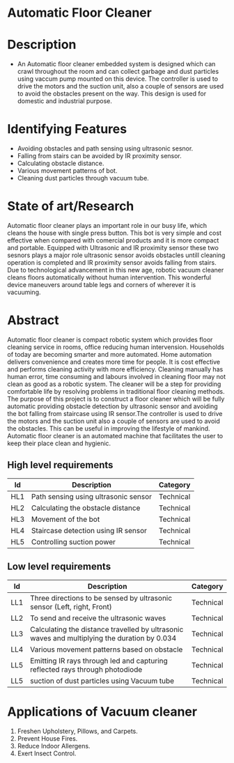 # Automatic Floor Cleaner

# Description
* An Automatic floor cleaner embedded system is designed which can crawl throughout the room and can collect garbage and dust particles using vaccum pump mounted on this device. The controller is used to drive the motors and the
suction unit,  also a couple of sensors are used to avoid the obstacles present on the way. This design is
used for domestic and industrial purpose.

# Identifying Features
* Avoiding obstacles and path sensing using ultrasonic sesnor.
* Falling from stairs can be avoided by IR proximity sensor.
* Calculating obstacle distance.
* Various movement patterns of bot.
* Cleaning dust particles through vacuum tube.

# State of art/Research
Automatic floor cleaner plays an important role in our busy life, which cleans the house with single press button. This bot is very simple and cost effective when compared with comercial products and it is more compact and portable. Equipped with Ultrasonic and IR proximity sensor these two sesnors plays a major role ultrasonic sensor avoids obstacles untill cleaning operation is completed and IR proximity sensor avoids falling from stairs. Due to technological advancement in this new age, robotic vacuum cleaner cleans floors automatically without human intervention. This wonderful device maneuvers around table legs and corners of wherever it is vacuuming.

# Abstract
Automatic floor cleaner is compact robotic system which provides floor cleaning service in rooms, office reducing human intervension. Households of today are becoming smarter and more automated. Home automation delivers convenience and creates more time for people. It is cost effective and performs cleaning activity with more efficiency. Cleaning manually has human error, time consuming and labours involved in cleaning floor may not clean as good as a robotic system.
The cleaner will be a step for providing comfortable life by resolving problems in traditional floor cleaning methods. The purpose of this project is to construct a floor cleaner which will be fully automatic providing obstacle detection by ultrasonic sensor and avoiding the bot falling from staircase using IR sensor.The controller is used to drive the motors and the suction unit also a couple of sensors are used to avoid the obstacles. This can be useful in improving the lifestyle of mankind. Automatic floor cleaner is an automated machine that facilitates the user to keep their place clean and hygienic. 

## High level requirements
| ld | Description | Category |
| --- | --- | --- |
| HL1 | Path sensing using ultrasonic sensor | Technical |
| HL2 | Calculating the obstacle distance | Technical |
| HL3 | Movement of the bot | Technical |
| HL4 | Staircase detection using IR sensor | Technical |
| HL5 | Controlling suction power | Technical |

## Low level requirements
| ld | Description | Category |
| --- | --- | --- |
| LL1 | Three directions to be sensed by ultrasonic sensor (Left, right, Front) | Technical |
| LL2 | To send and receive the ultrasonic waves | Technical |
| LL3 | Calculating the distance travelled by ultrasonic waves and multiplying the duration by 0.034 | Technical |
| LL4 | Various movement patterns based on obstacle | Technical |
| LL5 | Emitting IR rays through led and capturing reflected rays through photodiode | Technical |
| LL5 | suction of dust particles using Vacuum tube | Technical |

# Applications of Vacuum cleaner
1) Freshen Upholstery, Pillows, and Carpets.
2) Prevent House Fires.
3) Reduce Indoor Allergens.
4) Exert Insect Control.
